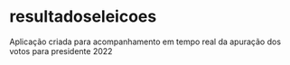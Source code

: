 # resultadoseleicoes
Aplicação criada para acompanhamento em tempo real da apuração dos votos para presidente 2022
